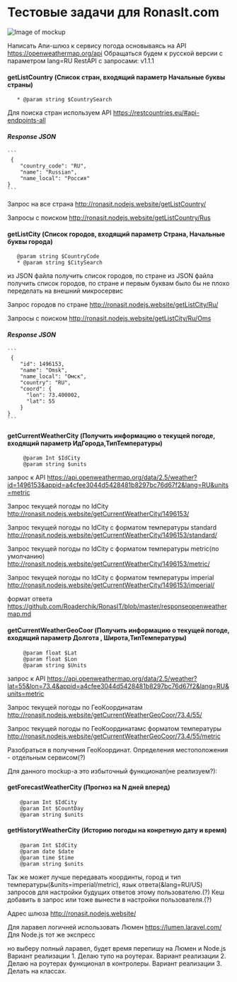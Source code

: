 # Тестовые задачи  для  RonasIt.com
![Image of mockup](https://resume.nodejs.website/UP.jpg)


Написать Апи-шлюз к сервису погода основываясь на API https://openweathermap.org/api
Обращаться будем к русской версии с параметром lang=RU 
RestAPI c запросами:
v1.1.1
#### getListCountry (Список стран, входящий параметр Начальные буквы страны)
 ```    
    * @param string $СountrySearch
 ```   
Для поиска стран используем API https://restcountries.eu/#api-endpoints-all

##### Response JSON
    ```
     {
        "country_code": "RU",
        "name": "Russian",
        "name_local": "Россия"    
    }
    ```
    
Запрос на все страна http://ronasit.nodejs.website/getListCountry/

Запросы с поиском http://ronasit.nodejs.website/getListCountry/Rus


#### getListCity (Список городов, входящий параметр Страна, Начальные буквы города)
 ``` 
    @param string $CountryCode
    * @param string $CitySearch
 ```   
из JSON файла получить список городов, по стране
из JSON файла получить список городов, по стране и первым буквам
было бы не плохо переделать на внешний микросервис

Запрос городов по  стране http://ronasit.nodejs.website/getListCity/Ru/

Запросы с поиском http://ronasit.nodejs.website/getListCity/Ru/Oms


##### Response JSON
    ```
     {
        "id": 1496153,
        "name": "Omsk",
        "name_local": "Омск",
        "country": "RU",
        "coord": {
          "lon": 73.400002,
          "lat": 55
        }
    }
    ```
#### getCurrentWeatherCity (Получить информацию о текущей погоде, входящий параметр ИдГорода,ТипТемпературы)
 ``` 
      @param Int $IdCity      
      @param string $units
 ```
 запрос к API https://api.openweathermap.org/data/2.5/weather?id=1496153&appid=a4cfee3044d5428481b8297bc76d67f2&lang=RU&units=metric
 
 Запрос текущей погоды по IdCity http://ronasit.nodejs.website/getCurrentWeatherCity/1496153/
 
 Запрос текущей погоды по IdCity c форматом температуры standard   http://ronasit.nodejs.website/getCurrentWeatherCity/1496153/standard/
 
 Запрос текущей погоды по IdCity c форматом температуры metric(по умолчанию)    http://ronasit.nodejs.website/getCurrentWeatherCity/1496153/metric/
 
 Запрос текущей погоды по IdCity c форматом температуры imperial   http://ronasit.nodejs.website/getCurrentWeatherCity/1496153/imperial/
 
формат ответа https://github.com/Roaderchik/RonasIT/blob/master/responseopenweathermap.md
  
 #### getCurrentWeatherGeoCoor (Получить информацию о текущей погоде, входящий параметр Долгота , Широта,ТипТемпературы)
 ```  
      @param float $Lat
      @param float $Lon    
      @param string $Units
 ```
 запрос к API  https://api.openweathermap.org/data/2.5/weather?lat=55&lon=73.4&appid=a4cfee3044d5428481b8297bc76d67f2&lang=RU&units=metric
 
Запрос текущей погоды по ГеоКоординатам http://ronasit.nodejs.website/getCurrentWeatherGeoCoor/73.4/55/

Запрос текущей погоды по ГеоКоординатамc форматом температуры  http://ronasit.nodejs.website/getCurrentWeatherGeoCoor/73.4/55/metric

Разобраться в получения ГеоКоординат.
Определения местоположения - отдельным сервисом(?) 
 
 Для данного mockup-a это избыточный функционал(не реализуем?):
 
 #### getForecastWeatherCity (Прогноз на N дней вперед)
  ``` 
      @param Int $IdCity      
      @param Int $CountDay
      @param string $units
 ```  
 
 
 #### getHistorytWeatherCity (Историю погоды на конретную дату и время)
  ``` 
      @param Int $IdCity      
      @param date $date
      @param time $time
      @param string $units
 ```  
 
Так же может лучше передавать координты, город и тип температуры(&units=imperial/metric), язык ответа(&lang=RU/US) запросов для настройки будущих ответов этому пользователю.(?)
Кеш добавить в запрос или тоже  вынести в настройки пользователя.(?)



Адрес шлюза http://ronasit.nodejs.website/

Для ларавел логичней использовать Люмен https://lumen.laravel.com/
Для Node.js тот же экспресс

но выберу полный ларавел, будет время перепишу на Люмен и Node.js
Вариант реализации 1. Делаю тупо на роутерах.
Вариант реализации 2. Делаю  на роутерах функционал в контролеры.
Вариант реализации 3. Делать на классах.
